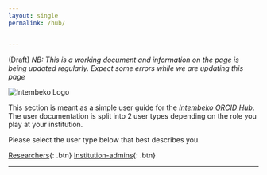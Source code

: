 ```yaml
---
layout: single
permalink: /hub/


---
```


(Draft)
_NB: This is a working document and information on the page is being updated regularly. Expect some errors while we are updating this page_ 

![Intembeko Logo]({{site.baseurl}}/assets/images/saorcidhub-300x300.png )

This section is meant as a simple user guide for the *[Intembeko ORCID Hub](https://intembeko.orcid.ac.za)*.
The user documentation is split into 2 user types depending on the role you play at your institution. 

Please select the user type below that best describes you.

[Researchers](/hub/researchers){: .btn}            [Institution-admins](/hub/institutions){: .btn}

- - -
 
